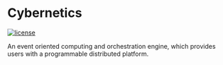 # Cybernetics

[![license][license-badge]][license-url]

[license-badge]: https://img.shields.io/badge/license-Apache2-orange.svg?style=flat
[license-url]: https://github.com/redcar-io/redcar/main/LICENSE

An event oriented computing and orchestration engine, which provides users with a programmable distributed platform.
